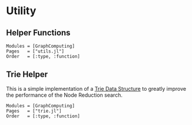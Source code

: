 # Utility

## Helper Functions
```@autodocs
Modules = [GraphComputing]
Pages   = ["utils.jl"]
Order   = [:type, :function]
```

## Trie Helper
This is a simple implementation of a [Trie Data Structure](https://en.wikipedia.org/wiki/Trie) to greatly improve the performance of the Node Reduction search.

```@autodocs
Modules = [GraphComputing]
Pages   = ["trie.jl"]
Order   = [:type, :function]
```
